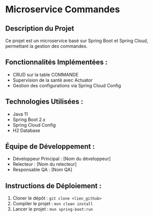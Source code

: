 # Microservice Commandes
## Description du Projet
Ce projet est un microservice basé sur Spring Boot et Spring Cloud, permettant la gestion des commandes.

## Fonctionnalités Implémentées :
- CRUD sur la table COMMANDE
- Supervision de la santé avec Actuator
- Gestion des configurations via Spring Cloud Config

## Technologies Utilisées :
- Java 11
- Spring Boot 2.x
- Spring Cloud Config
- H2 Database

## Équipe de Développement :
- Développeur Principal : [Nom du développeur]
- Relecteur : [Nom du relecteur]
- Responsable QA : [Nom QA]

## Instructions de Déploiement :
1. Cloner le dépôt : `git clone <lien_github>`
2. Compiler le projet : `mvn clean install`
3. Lancer le projet : `mvn spring-boot:run`
